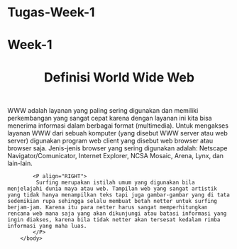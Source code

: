 # Tugas-Week-1
# Week-1 
<html>
    <head>
        <title>World Wide Web</title>
        <body>
            <center><h1>Definisi World Wide Web</h></center>
        <br>
            <P align="left">
             WWW adalah layanan yang paling sering digunakan dan memiliki perkembangan yang sangat cepat karena dengan layanan ini kita bisa menerima informasi dalam berbagai format (multimedia). Untuk mengakses layanan WWW dari sebuah komputer (yang disebut WWW server atau web server) digunakan program web client yang disebut web browser atau
             browser saja. Jenis-jenis browser yang sering digunakan adalah: Netscape Navigator/Comunicator, Internet Explorer, NCSA Mosaic, Arena, Lynx, dan lain-lain.
             </P>

            <P align="RIGHT">
             Surfing merupakan istilah umum yang digunakan bila menjelajahi dunia maya atau web. Tampilan web yang sangat artistik yang tidak hanya menampilkan teks tapi juga gambar-gambar yang di tata sedemikian rupa sehingga selalu membuat betah netter untuk surfing berjam-jam. Karena itu para netter harus sangat memperhitungkan rencana web mana saja yang akan dikunjungi atau batasi informasi yang ingin diakses, karena bila tidak netter akan tersesat kedalam rimba informasi yang maha luas.
            </P>
        </body>
</html>
